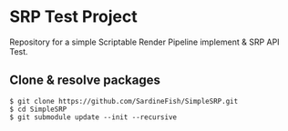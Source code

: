 # SRP Test Project

Repository for a simple Scriptable Render Pipeline implement & SRP API Test.

## Clone & resolve packages

```shell
$ git clone https://github.com/SardineFish/SimpleSRP.git
$ cd SimpleSRP
$ git submodule update --init --recursive
```